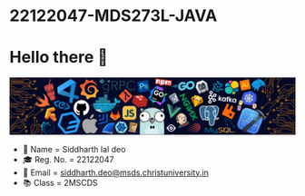 # 22122047-MDS273L-JAVA
# Hello there 👋

![](https://github.com/siddharthdeo99/siddharthdeo99/blob/master/siddharthdeo99/siddharthdeo99/icons/header_.png)

* 🧐 Name = Siddharth lal deo 
* 🎓 Reg. No. = 22122047
* 🌱 Email = siddharth.deo@msds.christuniversity.in
* 📚 Class = 2MSCDS
